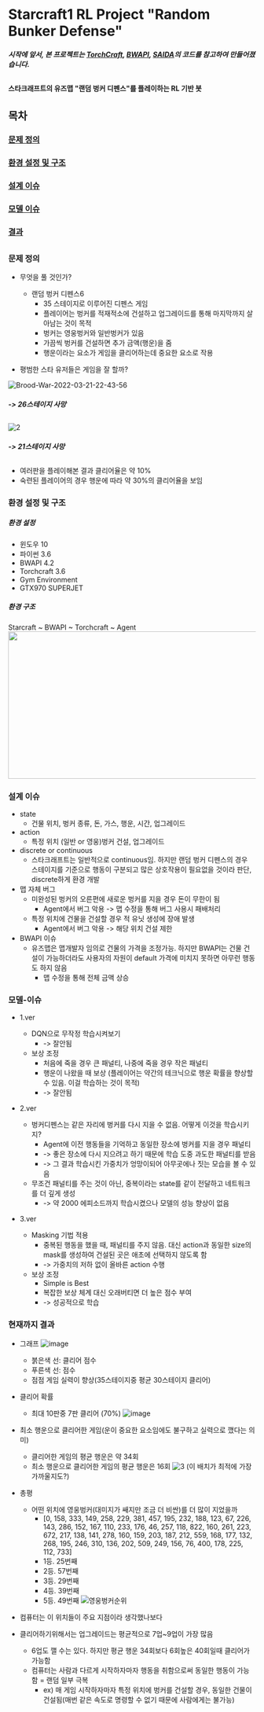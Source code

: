 # Starcraft1 RL Project "Random Bunker Defense" 

##### 시작에 앞서, 본 프로젝트는 [TorchCraft][torch], [BWAPI][bwapi], [SAIDA][saida]의 코드를 참고하여 만들어졌습니다. 

##

#### 스타크래프트의 유즈맵 "랜덤 벙커 디펜스"를 플레이하는 RL 기반 봇

##
## 목차
### [문제 정의](#문제-정의)
### [환경 설정 및 구조](#환경-설정-및-구조)
### [설계 이슈](#설계-이슈)
### [모델 이슈](#모델-이슈)
### [결과](#모델-이슈)
####
####
####
####
####
####
####
####
####
####
####
####
####
####
####
##

### 문제 정의 
- 무엇을 풀 것인가? 
  - 랜덤 벙커 디펜스6 
    - 35 스테이지로 이루어진 디펜스 게임
    - 플레이어는 벙커를 적재적소에 건설하고 업그레이드를 통해 마지막까지 살아남는 것이 목적
    - 벙커는 영웅벙커와 일반벙커가 있음
    - 가끔씩 벙커를 건설하면 추가 금액(행운)을 줌
    - 행운이라는 요소가 게임을 클리어하는데 중요한 요소로 작용
 
- 평범한 스타 유저들은 게임을 잘 할까?

![Brood-War-2022-03-21-22-43-56](https://user-images.githubusercontent.com/19571027/159280610-f2e81cc5-50de-44ec-93e3-c890538f4ef3.gif)
##### -> 26스테이지 사망
##
##
![2](https://user-images.githubusercontent.com/19571027/159283649-370b0cab-39a2-41cf-9af1-7fa236118888.gif)
##### -> 21스테이지 사망
##
- 여러판을 플레이해본 결과 클리어율은 약 10% 
- 숙련된 플레이어의 경우 행운에 따라 약 30%의 클리어율을 보임


###  환경 설정 및 구조

##### 환경 설정
- 윈도우 10
- 파이썬 3.6
- BWAPI 4.2
- Torchcraft 3.6
- Gym Environment
- GTX970 SUPERJET

##### 환경 구조
Starcraft ~ BWAPI ~ Torchcraft ~ Agent
<img src="https://user-images.githubusercontent.com/19571027/159266080-844e7d50-e479-4fa2-adbe-f26aa9cd9aa9.png" width="700" height="300"/>


### 설계 이슈
- state
  - 건물 위치, 벙커 종류, 돈, 가스, 행운, 시간, 업그레이드
- action
  - 특정 위치 (일반 or 영웅)벙커 건설,  업그레이드 
- discrete or continuous
  - 스타크래프트는 일반적으로 continuous임. 하지만 랜덤 벙커 디펜스의 경우 스테이지를 기준으로 행동이 구분되고 많은 상호작용이 필요없을 것이라 판단, discrete하게 환경 개발
- 맵 자체 버그
  - 미완성된 벙커의 오른편에 새로운 벙커를 지을 경우 돈이 무한이 됨
    - Agent에서 버그 악용 -> 맵 수정을 통해 버그 사용시 패배처리
  - 특정 위치에 건물을 건설할 경우 적 유닛 생성에 장애 발생
    - Agent에서 버그 악용 -> 해당 위치 건설 제한
- BWAPI 이슈
  - 유즈맵은 맵개발자 임의로 건물의 가격을 조정가능. 하지만 BWAPI는 건물 건설이 가능하더라도 사용자의 자원이 default 가격에 미치지 못하면 아무런 행동도 하지 않음
    - 맵 수정을 통해 전체 금액 상승

### 모델-이슈
- 1.ver
  - DQN으로 무작정 학습시켜보기
    - -> 잘안됨
  - 보상 조정
    - 처음에 죽을 경우 큰 패널티, 나중에 죽을 경우 작은 패널티
    - 행운이 나왔을 때 보상 (플레이어는 약간의 테크닉으로 행운 확률을 향상할 수 있음. 이걸 학습하는 것이 목적)
    - -> 잘안됨

- 2.ver
  - 벙커디펜스는 같은 자리에 벙커를 다시 지을 수 없음. 어떻게 이것을 학습시키지?
    - Agent에 이전 행동들을 기억하고 동일한 장소에 벙커를 지을 경우 패널티
    - -> 좋은 장소에 다시 지으려고 하기 때문에 학습 도중 과도한 패널티를 받음
    - -> 그 결과 학습시킨 가중치가 엉망이되어 아무곳에나 짓는 모습을 볼 수 있음
  - 무조건 패널티를 주는 것이 아닌, 중복이라는 state를 같이 전달하고 네트워크를 더 깊게 생성
    - -> 약 2000 에피소드까지 학습시켰으나 모델의 성능 향상이 없음

- 3.ver
  - Masking 기법 적용
    - 중복된 행동을 했을 때, 패널티를 주지 않음. 대신 action과 동일한 size의 mask를 생성하여 건설된 곳은 애초에 선택하지 않도록 함
    - -> 가중치의 저하 없이 올바른 action 수행
  - 보상 조정
    - Simple is Best
    - 복잡한 보상 체계 대신 오래버티면 더 높은 점수 부여
    - -> 성공적으로 학습

### 현재까지 결과
  
- 그래프
![image](https://user-images.githubusercontent.com/19571027/160402835-de091e9b-1c79-4d05-83dc-14a3d3e22383.png)
  - 붉은색 선: 클리어 점수
  - 푸른색 선: 점수
  - 점점 게임 실력이 향상(35스테이지중 평균 30스테이지 클리어)

- 클리어 확률
  - 최대 10판중 7판 클리어 (70%)
![image](https://user-images.githubusercontent.com/19571027/160403304-da319f67-497c-4e83-85c3-152fe33819ea.png)


- 최소 행운으로 클리어한 게임(운이 중요한 요소임에도 불구하고 실력으로 깼다는 의미)
  - 클리어한 게임의 평균 행운은 약 34회
  - 최소 행운으로 클리어한 게임의 평균 행운은 16회
 ![3](https://user-images.githubusercontent.com/19571027/160409713-3b33af97-5b33-48b7-bdb7-b375ab72de29.gif)
(이 배치가 최적에 가장 가까울지도?)
 
- 총평
  - 어떤 위치에 영웅벙커(대미지가 쌔지만 조금 더 비싼)를 더 많이 지었을까
      - [0, 158, 333, 149, 258, 229, 381, 457, 195, 232, 188, 123, 67, 226, 143, 286, 152, 167, 110, 233, 176, 46, 257, 118, 822, 160, 261, 223, 672, 217, 138, 141, 278, 160, 159, 203, 187, 212, 559, 168, 177, 132, 268, 195, 246, 310, 136, 202, 509, 249, 156, 76, 400, 178, 225, 112, 733]
      - 1등. 25번째
      - 2등. 57번째
      - 3등. 29번째
      - 4등. 39번째
      - 5등. 49번째
![영웅벙커순위](https://user-images.githubusercontent.com/19571027/160416163-5fd832ab-6a95-4cb0-8a3b-3f333b17b462.jpg)
- 컴퓨터는 이 위치들이 주요 지점이라 생각했나보다

- 클리어하기위해서는 업그레이드는 평균적으로 7업~9업이 가장 많음
  - 6업도 깰 수는 있다. 하지만 평균 행운 34회보다 6회높은 40회일때 클리어가 가능함
  - 컴퓨터는 사람과 다르게 시작하자마자 행동을 취함으로써 동일한 행동이 가능함 = 랜덤 일부 극복
    - ex) 매 게임 시작하자마자 특정 위치에 벙커를 건설할 경우, 동일한 건물이 건설됨(매번 같은 속도로 명령할 수 없기 때문에 사람에게는 불가능)


   [saida]: <https://github.com/TeamSAIDA/SAIDA_RL>
   [torch]: <https://github.com/TorchCraft/TorchCraft>
   [bwapi]: <https://github.com/bwapi/bwapi>
